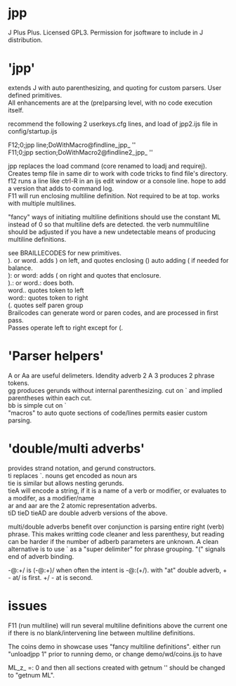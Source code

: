 # jpp
J Plus Plus.  Licensed GPL3.  Permission for jsoftware to include in J distribution.


# 'jpp'
extends J with auto parenthesizing, and quoting for custom parsers.  User defined primitives.  
All enhancements are at the (pre)parsing level, with no code execution itself.  

recommend the following 2 userkeys.cfg lines, and load of jpp2.ijs file in config/startup.ijs  

F12;0;jpp line;DoWithMacro@findline_jpp_ ''  
F11;0;jpp section;DoWithMacro2@findline2_jpp_ ''  

jpp replaces the load command (core renamed to loadj and requirej).  Creates temp file in same dir to work with code tricks to find file's directory.  
f12 runs a line like ctrl-R in an ijs edit window or a console line.  hope to add a version that adds to command log.  
F11 will run enclosing multiline definition.  Not required to be at top.  works with multiple multilines.  

"fancy" ways of initiating multiline definitions should use the constant ML instead of 0 so that multiline defs are detected.
the verb nummultiline should be adjusted if you have a new undetectable means of producing multiline definitions.

see BRAILLECODES for new primitives.  
). or word. adds ) on left, and quotes enclosing () auto adding ( if needed for balance.  
): or word: adds ( on right and quotes that enclosure.  
).: or word.: does both.  
word.. quotes token to left  
word:: quotes token to right  
(. quotes self paren group  
Brailcodes can generate word or paren codes, and are processed in first pass.  
Passes operate left to right except for (.  



# 'Parser helpers'
A or Aa are useful delimeters.  Idendity adverb 2 A 3 produces 2 phrase tokens.  
gg produces gerunds without internal parenthesizing.  cut on \` and implied parentheses within each cut.  
bb is simple cut on \`  
"macros" to auto quote sections of code/lines permits easier custom parsing.  


# 'double/multi adverbs'
provides strand notation, and gerund constructors.  
ti replaces \`.  nouns get encoded as noun ars  
tie is similar but allows nesting gerunds.  
tieA  will encode a string, if it is a name of a verb or modifier, or evaluates to a modifer, as a modifier/name  
ar and aar are the 2 atomic representation adverbs.  
tiD tieD tieAD are double adverb versions of the above.  


multi/double adverbs benefit over conjunction is parsing entire right (verb) phrase.  This makes writting code cleaner and less parenthesy, but reading can be harder if the number of adberb parameters are unknown.  A clean alternative is to use \` as a "super delimiter" for phrase grouping.  "(" signals end of adverb binding.

-@:+/ is (-@:+)/ when often the intent is -@:(+/).  with "at" double adverb, + - at/ is first.  +/ - at is second.

# issues 

F11 (run multiline) will run several multiline definitions above the current one if there is no blank/intervening line between multiline definitions.

The coins demo in showcase uses "fancy multiline definitions".  either run "unloadjpp 1" prior to running demo, or change demo/wd/coins.ijs to have 

ML_z_ =: 0
and then all sections created with getnum '' should be changed to "getnum ML".
